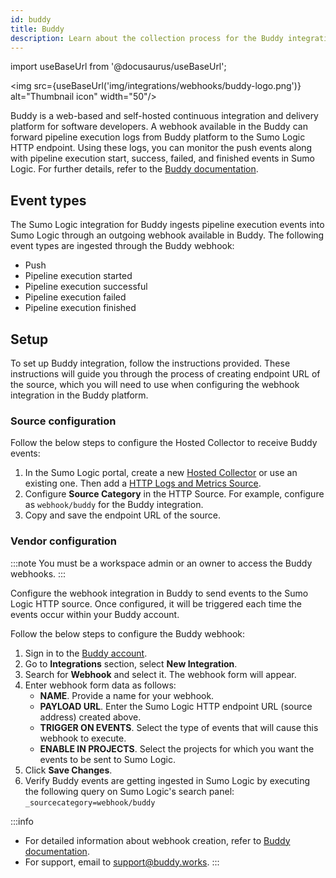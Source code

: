 ```yaml
---
id: buddy
title: Buddy
description: Learn about the collection process for the Buddy integration.
---
```

import useBaseUrl from '@docusaurus/useBaseUrl';

<img src={useBaseUrl('img/integrations/webhooks/buddy-logo.png')} alt="Thumbnail icon" width="50"/>

Buddy is a web-based and self-hosted continuous integration and delivery platform for software developers. A webhook available in the Buddy can forward pipeline execution logs from Buddy platform to the Sumo Logic HTTP endpoint. Using these logs, you can monitor the push events along with pipeline execution start, success, failed, and finished events in Sumo Logic. For further details, refer to the [Buddy documentation](https://buddy.works/docs).

## Event types

The Sumo Logic integration for Buddy ingests pipeline execution events into Sumo Logic through an outgoing webhook available in Buddy. The following event types are ingested through the Buddy webhook:
- Push
- Pipeline execution started
- Pipeline execution successful
- Pipeline execution failed 
- Pipeline execution finished

## Setup

To set up Buddy integration, follow the instructions provided. These instructions will guide you through the process of creating endpoint URL of the source, which you will need to use when configuring the webhook integration in the Buddy platform. 

### Source configuration

Follow the below steps to configure the Hosted Collector to receive Buddy events:

1. In the Sumo Logic portal, create a new [Hosted Collector](/docs/send-data/hosted-collectors/configure-hosted-collector/) or use an existing one. Then add a [HTTP Logs and Metrics Source](/docs/send-data/hosted-collectors/http-source/logs-metrics#configure-an-httplogs-and-metrics-source).
2. Configure **Source Category** in the HTTP Source. For example, configure as `webhook/buddy` for the Buddy integration.
3. Copy and save the endpoint URL of the source.

### Vendor configuration

:::note
You must be a workspace admin or an owner to access the Buddy webhooks.
:::

Configure the webhook integration in Buddy to send events to the Sumo Logic HTTP source. Once configured, it will be triggered each time the events occur within your Buddy account.

Follow the below steps to configure the Buddy webhook:

1. Sign in to the [Buddy account](https://buddy.works/sign-in).
2. Go to **Integrations** section, select **New Integration**.
3. Search for **Webhook** and select it. The webhook form will appear.
4. Enter webhook form data as follows:
    - **NAME**. Provide a name for your webhook.
    - **PAYLOAD URL**. Enter the Sumo Logic HTTP endpoint URL (source address) created above.
    - **TRIGGER ON EVENTS**. Select the type of events that will cause this webhook to execute.
    - **ENABLE IN PROJECTS**. Select the projects for which you want the events to be sent to Sumo Logic. 
5. Click **Save Changes**.
6. Verify Buddy events are getting ingested in Sumo Logic by executing the following query on Sumo Logic's search panel: `_sourcecategory=webhook/buddy`

:::info
- For detailed information about webhook creation, refer to [Buddy documentation](https://buddy.works/docs/integrations/webhooks).
- For support, email to [support@buddy.works](mailto:support@buddy.works). 
:::
